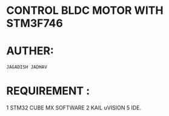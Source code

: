 # CONTROL BLDC MOTOR WITH STM3F746

# AUTHER:
	JAGADISH JADHAV
# REQUIREMENT :
1 STM32 CUBE MX SOFTWARE
2 KAIL uVISION 5 IDE.
